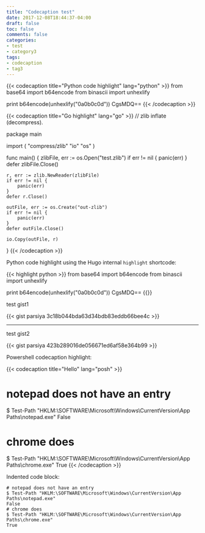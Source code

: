 ```yaml
---
title: "Codecaption test"
date: 2017-12-08T18:44:37-04:00
draft: false
toc: false
comments: false
categories:
- test
- category3
tags:
- codecaption
- tag3
---
```


{{< codecaption title="Python code highlight" lang="python" >}}
from base64 import b64encode
from binascii import unhexlify

print b64encode(unhexlify("0a0b0c0d"))
CgsMDQ==
{{< /codecaption >}}

{{< codecaption title="Go highlight" lang="go" >}}
// zlib inflate (decompress).

package main

import (
	"compress/zlib"
	"io"
	"os"
)

func main() {
	zlibFile, err := os.Open("test.zlib")
	if err != nil {
		panic(err)
	}
	defer zlibFile.Close()

	r, err := zlib.NewReader(zlibFile)
	if err != nil {
		panic(err)
	}
	defer r.Close()

	outFile, err := os.Create("out-zlib")
	if err != nil {
		panic(err)
	}
	defer outFile.Close()

	io.Copy(outFile, r)
}
{{< /codecaption >}}


Python code highlight using the Hugo internal `highlight` shortcode:

{{< highlight python >}}
from base64 import b64encode
from binascii import unhexlify

print b64encode(unhexlify("0a0b0c0d"))
CgsMDQ==
{{</highlight >}}

<!--more-->

test gist1

{{< gist parsiya 3c18b044bda63d34bdb83eddb66bee4c >}}

------

test gist2

{{< gist parsiya 423b289016de056671ed6af58e364b99 >}}

Powershell codecaption highlight:

{{< codecaption title="Hello" lang="posh" >}}
# notepad does not have an entry
$ Test-Path "HKLM:\SOFTWARE\Microsoft\Windows\CurrentVersion\App Paths\notepad.exe"
False
# chrome does
$ Test-Path "HKLM:\SOFTWARE\Microsoft\Windows\CurrentVersion\App Paths\chrome.exe"
True
{{< /codecaption >}}

Indented code block:

    # notepad does not have an entry
    $ Test-Path "HKLM:\SOFTWARE\Microsoft\Windows\CurrentVersion\App Paths\notepad.exe"
    False
    # chrome does
    $ Test-Path "HKLM:\SOFTWARE\Microsoft\Windows\CurrentVersion\App Paths\chrome.exe"
    True

